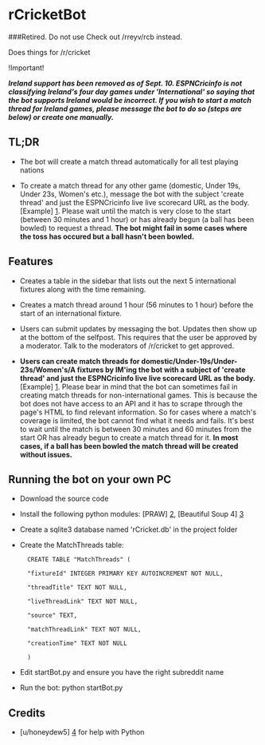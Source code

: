rCricketBot
===========

###Retired. Do not use Check out /rreyv/rcb instead.

Does things for /r/cricket

!Important!

***Ireland support has been removed as of Sept. 10. ESPNCricinfo is not classifying Ireland's four day games under 'International' so saying that the bot supports Ireland would be incorrect. If you wish to start a match thread for Ireland games, please message the bot to do so (steps are below) or create one manually.*** 

TL;DR
-----

* The bot will create a match thread automatically for all test playing nations

* To create a match thread for any other game (domestic, Under 19s, Under 23s, Women's etc.), message the bot with the subject 'create thread' and just the ESPNCricinfo live live scorecard URL as the body. [Example] [1]. Please wait until the match is very close to the start (between 30 minutes and 1 hour) or has already begun (a ball has been bowled) to request a thread. **The bot might fail in some cases where the toss has occured but a ball hasn't been bowled.**



Features
--------

* Creates a table in the sidebar that lists out the next 5 international fixtures along with the time remaining.

* Creates a match thread around 1 hour (56 minutes to 1 hour) before the start of an international fixture.

* Users can submit updates by messaging the bot. Updates then show up at the bottom of the selfpost. This requires that the user be approved by a moderator. Talk to the moderators of /r/cricket to get approved.

* **Users can create match threads for domestic/Under-19s/Under-23s/Women's/A fixtures by IM'ing the bot with a subject of 'create thread' and just the ESPNCricinfo live live scorecard URL as the body.** [Example] [1]. Please bear in mind that the bot can sometimes fail in creating match threads for non-international games. This is because the bot does not have access to an API and it has to scrape through the page's HTML to find relevant information. So for cases where a match's coverage is limited, the bot cannot find what it needs and fails. It's best to wait until the match is between 30 minutes and 60 minutes from the start OR has already begun to create a match thread for it. **In most cases, if a ball has been bowled the match thread will be created without issues.**


Running the bot on your own PC
------------------------------

* Download the source code

* Install the following python modules: [PRAW] [2], [Beautiful Soup 4] [3]

* Create a sqlite3 database named 'rCricket.db' in the project folder

* Create the MatchThreads table:

        CREATE TABLE "MatchThreads" (
    
        "fixtureId" INTEGER PRIMARY KEY AUTOINCREMENT NOT NULL,
    
        "threadTitle" TEXT NOT NULL,
    
        "liveThreadLink" TEXT NOT NULL,
    
        "source" TEXT,
    
        "matchThreadLink" TEXT NOT NULL,
    
        "creationTime" TEXT NOT NULL
    
        )

* Edit startBot.py and ensure you have the right subreddit name

* Run the bot: python startBot.py


Credits
--------

* [u/honeydew5] [4] for help with Python
 

 [1]: http://i.imgur.com/pH5guDI.png "Example"
 [2]: https://praw.readthedocs.org/en/latest/ "PRAW"
 [3]: http://www.crummy.com/software/BeautifulSoup/ "Beautiful Soup 4"
 [4]: http://www.reddit.com/user/honeydew5/ "u/honeydew5"
 
